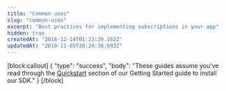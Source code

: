 ```yaml
---
title: "Common uses"
slug: "common-uses"
excerpt: "Best practices for implementing subscriptions in your app"
hidden: true
createdAt: "2018-12-14T01:23:26.162Z"
updatedAt: "2019-11-05T20:24:36.693Z"
---
```

[block:callout]
{
  "type": "success",
  "body": "These guides assume you've read through the [Quickstart](doc:getting-started-1) section of our Getting Started guide to install our SDK."
}
[/block]